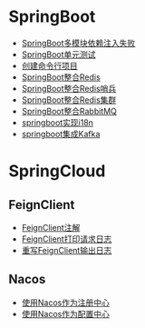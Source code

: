 # SpringBoot
- <a href="../SpringBoot/SpringBoot多模块依赖注入失败.md">SpringBoot多模块依赖注入失败</a>
- <a href="../SpringBoot/SpringBoot单元测试.md">SpringBoot单元测试</a>
- <a href="../SpringBoot/创建命令行项目.md">创建命令行项目</a>
- <a href="../SpringBoot/SpringBoot整合Redis.md">SpringBoot整合Redis</a>
- <a href="../SpringBoot/SpringBoot整合Redis哨兵.md">SpringBoot整合Redis哨兵</a>
- <a href="../SpringBoot/SpringBoot整合Redis集群.md">SpringBoot整合Redis集群</a>
- <a href="../SpringBoot/SpringBoot整合RabbitMQ.md">SpringBoot整合RabbitMQ</a>
- <a href="../SpringBoot/springboot实现i18n.md">springboot实现i18n</a>
- <a href="../SpringBoot/springboot集成Kafka.md">springboot集成Kafka</a>

# SpringCloud

## FeignClient
- <a href="../SpringCloud/FeignClient/FeignClient注解.md">FeignClient注解</a>
- <a href="../SpringCloud/FeignClient/FeignClient打印请求日志.md">FeignClient打印请求日志</a>
- <a href="../SpringCloud/FeignClient/重写FeignClient输出日志.md">重写FeignClient输出日志</a>

## Nacos
- <a href="../SpringCloud/nacos/使用Nacos作为注册中心.md">使用Nacos作为注册中心</a>
- <a href="../SpringCloud/nacos/使用Nacos作为配置中心.md">使用Nacos作为配置中心</a>
